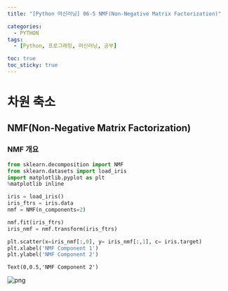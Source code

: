 ```yaml
---
title: "[Python 머신러닝] 06-5 NMF(Non-Negative Matrix Factorization)"

categories: 
  - PYTHON
tags:
  - [Python, 프로그래밍, 머신러닝, 공부]

toc: true
toc_sticky: true
---
```


# 차원 축소

## NMF(Non-Negative Matrix Factorization)

### NMF 개요





```python
from sklearn.decomposition import NMF
from sklearn.datasets import load_iris
import matplotlib.pyplot as plt
%matplotlib inline

iris = load_iris()
iris_ftrs = iris.data
nmf = NMF(n_components=2)

nmf.fit(iris_ftrs)
iris_nmf = nmf.transform(iris_ftrs)

plt.scatter(x=iris_nmf[:,0], y= iris_nmf[:,1], c= iris.target)
plt.xlabel('NMF Component 1')
plt.ylabel('NMF Component 2')

```




    Text(0,0.5,'NMF Component 2')




    
![png](output_18_1.png)
    



```python

```
